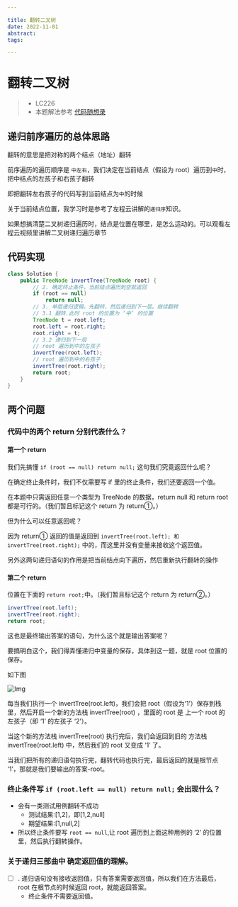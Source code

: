 ```yaml
---

title: 翻转二叉树
date: 2022-11-01
abstract:   
tags: 

---
```


# 翻转二叉树

> -   LC226
> -   本题解法参考 [代码随想录](https://github.com/youngyangyang04/leetcode-master/blob/master/problems/0226.%E7%BF%BB%E8%BD%AC%E4%BA%8C%E5%8F%89%E6%A0%91.md)

## 递归前序遍历的总体思路

翻转的意思是把对称的两个结点（地址）翻转

前序遍历的遍历顺序是 `中左右`，我们决定在当前结点（假设为 root）遍历到`中`时，把中结点的左孩子和右孩子翻转

即把翻转左右孩子的代码写到当前结点为`中`的时候

关于当前结点位置，我学习时是参考了左程云讲解的`递归序`知识。

如果想搞清楚二叉树递归遍历时，结点是位置在哪里，是怎么运动的。可以观看左程云视频里讲解二叉树递归遍历章节

## 代码实现

```java
class Solution {
    public TreeNode invertTree(TreeNode root) {
        // 2. 确定终止条件，当前结点遍历到空就返回
        if (root == null)
            return null;
        // 3. 单层递归逻辑，先翻转，然后递归到下一层。继续翻转
        // 3.1 翻转.此时 root 的位置为 ‘中’ 的位置
        TreeNode t = root.left;
        root.left = root.right;
        root.right = t;
        // 3.2 递归到下一层
        // root 遍历到中的左孩子
        invertTree(root.left);
        // root 遍历到中的右孩子
        invertTree(root.right);
        return root;
    }
}
```

## 两个问题

### 代码中的两个 return 分别代表什么？

#### 第一个 return

我们先搞懂 `if (root == null) return null;` 这句我们究竟返回什么呢？

在确定终止条件时，我们不仅需要写 if 里的终止条件，我们还要返回一个值。

在本题中只需返回任意一个类型为 TreeNode 的数据，return null 和 return root 都是可行的。（我们暂且标记这个 return 为 return①。）

但为什么可以任意返回呢？

因为 return① 返回的值是返回到 `invertTree(root.left); 和 invertTree(root.right);` 中的，而这里并没有变量来接收这个返回值。

另外这两句递归语句的作用是把当前结点向下遍历，然后重新执行翻转的操作

#### 第二个 return

位置在下面的 `return root;`中。（我们暂且标记这个 return 为 return②。）

```java
invertTree(root.left);
invertTree(root.right);
return root;
```

这也是最终输出答案的语句，为什么这个就是输出答案呢？

要搞明白这个，我们得弄懂递归中变量的保存，具体到这一题，就是 root 位置的保存。

如下图

![Img](https://typora-1313573096.cos.ap-guangzhou.myqcloud.com/typora/202211011700432.png)

每当我们执行一个 invertTree(root.left)，我们会把 root（假设为‘1’）保存到栈里，然后开启一个新的方法栈 invertTree(root) ，里面的 root 是 上一个 root 的左孩子（即 ‘1’ 的左孩子 ‘2’）。

当这个新的方法栈 invertTree(root) 执行完后，我们会返回到旧的 方法栈 invertTree(root.left) 中，然后我们的 root 又变成 ‘1’ 了。

当我们把所有的递归语句执行完，翻转代码也执行完，最后返回的就是根节点 ‘1’，那就是我们要输出的答案-root。

### 终止条件写 `if (root.left == null) return null;` 会出现什么？

-   会有一类测试用例翻转不成功
    -   测试结果:[1,2]，即[1,2,null]
    -   期望结果:[1,null,2]
-   所以终止条件要写 `root == null`,让 root 遍历到上面这种用例的 ‘2’ 的位置里，然后执行翻转操作。

### 关于递归三部曲中 确定返回值的理解。

-   [ ] . 递归语句没有接收返回值，只有答案需要返回值，所以我们在方法最后，root 在根节点的时候返回 root，就能返回答案。
    -   终止条件不需要返回值。
